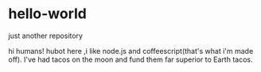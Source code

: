 # hello-world
just another repository

hi humans!
hubot here ,i like node.js and coffeescript(that's what i'm made off).
I've had tacos on the moon and fund them far superior to Earth tacos.
